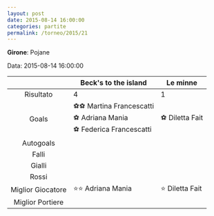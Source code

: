 ```yaml
---
layout: post
date: 2015-08-14 16:00:00
categories: partite
permalink: /torneo/2015/21
---
```

**Girone**: Pojane

Data: 2015-08-14 16:00:00

| | Beck's to the island | Le minne |
|:-----:|-----|-----|
Risultato|4|1
Goals|⚽⚽ Martina Francescatti<br/>⚽ Adriana Mania<br/>⚽ Federica Francescatti|⚽ Diletta Fait<br/>
Autogoals||
Falli||
Gialli||
Rossi||
Miglior Giocatore|⭐⭐ Adriana Mania<br/>|⭐ Diletta Fait<br/>
Miglior Portiere||